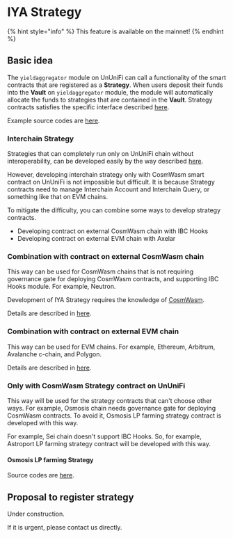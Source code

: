 # IYA Strategy

{% hint style="info" %}
This feature is available on the mainnet!
{% endhint %}

## Basic idea

The `yieldaggregator` module on UnUniFi can call a functionality of the smart contracts that are registered as a **Strategy**. When users deposit their funds into the **Vault** on `yieldaggregator` module, the module will automatically allocate the funds to strategies that are contained in the **Vault**. Strategy contracts satisfies the specific interface described [here](strategy-interface.md).

Example source codes are [here](https://github.com/UnUniFi/contracts/tree/main/contracts/strategy-example).

### Interchain Strategy

Strategies that can completely run only on UnUniFi chain without interoperability, can be developed easily by the way described [here](strategy-interface.md).

However, developing interchain strategy only with CosmWasm smart contract on UnUniFi is not impossible but difficult. It is because Strategy contracts need to manage Interchain Account and Interchain Query, or something like that on EVM chains.

To mitigate the difficulty, you can combine some ways to develop strategy contracts.

- Developing contract on external CosmWasm chain with IBC Hooks
- Developing contract on external EVM chain with Axelar

### Combination with contract on external CosmWasm chain

This way can be used for CosmWasm chains that is not requiring governance gate for deploying CosmWasm contracts, and supporting IBC Hooks module. For example, Neutron.

Development of IYA Strategy requires the knowledge of [CosmWasm](../cosmwasm/).

Details are described in [here](strategy-external-cosmwasm-ibchooks.md).

### Combination with contract on external EVM chain

This way can be used for EVM chains. For example, Ethereum, Arbitrum, Avalanche c-chain, and Polygon.

Details are described in [here](strategy-external-evm-axelar.md).

### Only with CosmWasm Strategy contract on UnUniFi

This way will be used for the strategy contracts that can't choose other ways. For example, Osmosis chain needs governance gate for deploying CosmWasm contracts. To avoid it, Osmosis LP farming strategy contract is developed with this way.

For example, Sei chain doesn't support IBC Hooks. So, for example, Astroport LP farming strategy contract will be developed with this way.

#### Osmosis LP farming Strategy

Source codes are [here](https://github.com/UnUniFi/contracts/tree/main/contracts/strategy-osmosis).

## Proposal to register strategy

Under construction.

If it is urgent, please contact us directly.
